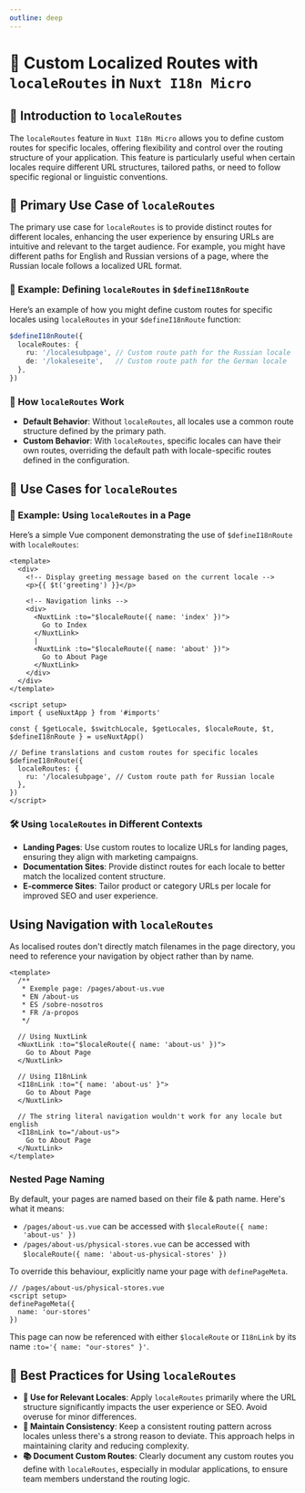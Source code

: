 ```yaml
---
outline: deep
---
```


# 🔗 Custom Localized Routes with `localeRoutes` in `Nuxt I18n Micro`

## 📖 Introduction to `localeRoutes`

The `localeRoutes` feature in `Nuxt I18n Micro` allows you to define custom routes for specific locales, offering flexibility and control over the routing structure of your application. This feature is particularly useful when certain locales require different URL structures, tailored paths, or need to follow specific regional or linguistic conventions.

## 🚀 Primary Use Case of `localeRoutes`

The primary use case for `localeRoutes` is to provide distinct routes for different locales, enhancing the user experience by ensuring URLs are intuitive and relevant to the target audience. For example, you might have different paths for English and Russian versions of a page, where the Russian locale follows a localized URL format.

### 📄 Example: Defining `localeRoutes` in `$defineI18nRoute`

Here’s an example of how you might define custom routes for specific locales using `localeRoutes` in your `$defineI18nRoute` function:

```typescript
$defineI18nRoute({
  localeRoutes: {
    ru: '/localesubpage', // Custom route path for the Russian locale
    de: '/lokaleseite',   // Custom route path for the German locale
  },
})
```

### 🔄 How `localeRoutes` Work

- **Default Behavior**: Without `localeRoutes`, all locales use a common route structure defined by the primary path.
- **Custom Behavior**: With `localeRoutes`, specific locales can have their own routes, overriding the default path with locale-specific routes defined in the configuration.

## 🌱 Use Cases for `localeRoutes`

### 📄 Example: Using `localeRoutes` in a Page

Here’s a simple Vue component demonstrating the use of `$defineI18nRoute` with `localeRoutes`:

```vue
<template>
  <div>
    <!-- Display greeting message based on the current locale -->
    <p>{{ $t('greeting') }}</p>

    <!-- Navigation links -->
    <div>
      <NuxtLink :to="$localeRoute({ name: 'index' })">
        Go to Index
      </NuxtLink>
      |
      <NuxtLink :to="$localeRoute({ name: 'about' })">
        Go to About Page
      </NuxtLink>
    </div>
  </div>
</template>

<script setup>
import { useNuxtApp } from '#imports'

const { $getLocale, $switchLocale, $getLocales, $localeRoute, $t, $defineI18nRoute } = useNuxtApp()

// Define translations and custom routes for specific locales
$defineI18nRoute({
  localeRoutes: {
    ru: '/localesubpage', // Custom route path for Russian locale
  },
})
</script>
```

### 🛠️ Using `localeRoutes` in Different Contexts

- **Landing Pages**: Use custom routes to localize URLs for landing pages, ensuring they align with marketing campaigns.
- **Documentation Sites**: Provide distinct routes for each locale to better match the localized content structure.
- **E-commerce Sites**: Tailor product or category URLs per locale for improved SEO and user experience.

## Using Navigation with `localeRoutes`

As localised routes don't directly match filenames in the page directory, you need to reference your navigation by object rather than by name.

```vue
<template>
  /**
   * Exemple page: /pages/about-us.vue
   * EN /about-us
   * ES /sobre-nosotros
   * FR /a-propos
   */
  
  // Using NuxtLink
  <NuxtLink :to="$localeRoute({ name: 'about-us' })">
    Go to About Page
  </NuxtLink>
  
  // Using I18nLink
  <I18nLink :to="{ name: 'about-us' }">
    Go to About Page
  </NuxtLink>
  
  // The string literal navigation wouldn't work for any locale but english
  <I18nLink to="/about-us">
    Go to About Page
  </NuxtLink>
</template>
```

### Nested Page Naming

By default, your pages are named based on their file & path name. Here's what it means:
- `/pages/about-us.vue` can be accessed with `$localeRoute({ name: 'about-us' })`
- `/pages/about-us/physical-stores.vue` can be accessed with `$localeRoute({ name: 'about-us-physical-stores' })`

To override this behaviour, explicitly name your page with `definePageMeta`.

```vue
// /pages/about-us/physical-stores.vue
<script setup>
definePageMeta({
  name: 'our-stores'
})
```


This page can now be referenced with either `$localeRoute` or `I18nLink` by its name `:to='{ name: "our-stores" }'`.

## 📝 Best Practices for Using `localeRoutes`

- **🚀 Use for Relevant Locales**: Apply `localeRoutes` primarily where the URL structure significantly impacts the user experience or SEO. Avoid overuse for minor differences.
- **🔧 Maintain Consistency**: Keep a consistent routing pattern across locales unless there's a strong reason to deviate. This approach helps in maintaining clarity and reducing complexity.
- **📚 Document Custom Routes**: Clearly document any custom routes you define with `localeRoutes`, especially in modular applications, to ensure team members understand the routing logic.
